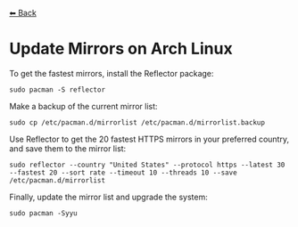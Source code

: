[⬅ Back](../)

# Update Mirrors on Arch Linux

To get the fastest mirrors, install the Reflector package:
```
sudo pacman -S reflector
```

Make a backup of the current mirror list:
```
sudo cp /etc/pacman.d/mirrorlist /etc/pacman.d/mirrorlist.backup
```

Use Reflector to get the 20 fastest HTTPS mirrors in your preferred country, and save them to the mirror list:
```
sudo reflector --country "United States" --protocol https --latest 30 --fastest 20 --sort rate --timeout 10 --threads 10 --save /etc/pacman.d/mirrorlist
```

Finally, update the mirror list and upgrade the system:
```
sudo pacman -Syyu
```
